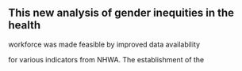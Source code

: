 ## This new analysis of gender inequities in the health

workforce was made feasible by improved data availability

for various indicators from NHWA. The establishment of the